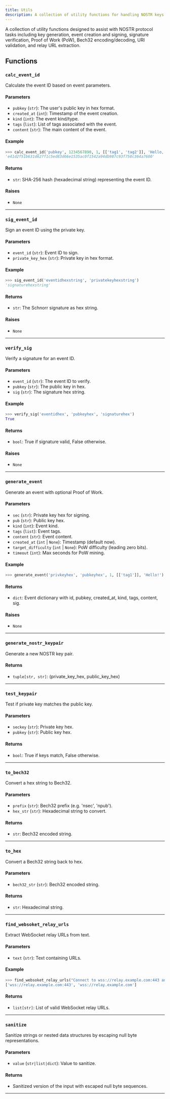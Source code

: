 ```yaml
---
title: Utils
description: A collection of utility functions for handling NOSTR keys, events, signatures, Proof of Work, Bech32 encoding, URI parsing, and relay URL extraction.
---
```


A collection of utility functions designed to assist with NOSTR protocol tasks including key generation, event creation and signing, signature verification, Proof of Work (PoW), Bech32 encoding/decoding, URI validation, and relay URL extraction.

## Functions

### `calc_event_id`  
Calculate the event ID based on event parameters.
#### Parameters
- `pubkey` (`str`): The user's public key in hex format.
- `created_at` (`int`): Timestamp of the event creation.
- `kind` (`int`): The event kind/type.
- `tags` (`list`): List of tags associated with the event.
- `content` (`str`): The main content of the event.
#### Example
```python
>>> calc_event_id('pubkey', 1234567890, 1, [['tag1', 'tag2']], 'Hello, World!')  
'e41d2f51b631d627f1c5ed83d66e1535ac0f1542a94db987c93f758c364a7600'
```
#### Returns
- `str`: SHA-256 hash (hexadecimal string) representing the event ID.
#### Raises
- `None`
---

### `sig_event_id`  
Sign an event ID using the private key.
#### Parameters
- `event_id` (`str`): Event ID to sign.
- `private_key_hex` (`str`): Private key in hex format.
#### Example
```python
>>> sig_event_id('eventidhexstring', 'privatekeyhexstring')  
'signaturehexstring'
```
#### Returns
- `str`: The Schnorr signature as hex string.
#### Raises
- `None`
---

### `verify_sig`  
Verify a signature for an event ID.
#### Parameters
- `event_id` (`str`): The event ID to verify.
- `pubkey` (`str`): The public key in hex.
- `sig` (`str`): The signature hex string.
#### Example
```python
>>> verify_sig('eventidhex', 'pubkeyhex', 'signaturehex')  
True
```
#### Returns
- `bool`: True if signature valid, False otherwise.
#### Raises
- `None`
---

### `generate_event`  
Generate an event with optional Proof of Work.
#### Parameters
- `sec` (`str`): Private key hex for signing.
- `pub` (`str`): Public key hex.
- `kind` (`int`): Event kind.
- `tags` (`list`): Event tags.
- `content` (`str`): Event content.
- `created_at` (`int` | `None`): Timestamp (default now).
- `target_difficulty` (`int` | `None`): PoW difficulty (leading zero bits).
- `timeout` (`int`): Max seconds for PoW mining.
#### Example
```python
>>> generate_event('privkeyhex', 'pubkeyhex', 1, [['tag1']], 'Hello!')
```
#### Returns
- `dict`: Event dictionary with id, pubkey, created_at, kind, tags, content, sig.
#### Raises
- `None`
---

### `generate_nostr_keypair`  
Generate a new NOSTR key pair.
#### Returns
- `tuple[str, str]`: (private_key_hex, public_key_hex)
---

### `test_keypair`  
Test if private key matches the public key.
#### Parameters
- `seckey` (`str`): Private key hex.
- `pubkey` (`str`): Public key hex.
#### Returns
- `bool`: True if keys match, False otherwise.
---

### `to_bech32`  
Convert a hex string to Bech32.
#### Parameters
- `prefix` (`str`): Bech32 prefix (e.g. 'nsec', 'npub').
- `hex_str` (`str`): Hexadecimal string to convert.
#### Returns
- `str`: Bech32 encoded string.
---

### `to_hex`  
Convert a Bech32 string back to hex.
#### Parameters
- `bech32_str` (`str`): Bech32 encoded string.
#### Returns
- `str`: Hexadecimal string.
---

### `find_websoket_relay_urls`  
Extract WebSocket relay URLs from text.
#### Parameters
- `text` (`str`): Text containing URLs.
#### Example
```python
>>> find_websoket_relay_urls("Connect to wss://relay.example.com:443 and ws://relay.example.com")  
['wss://relay.example.com:443', 'wss://relay.example.com']
```
#### Returns
- `list[str]`: List of valid WebSocket relay URLs.
---

### `sanitize`  
Sanitize strings or nested data structures by escaping null byte representations.
#### Parameters
- `value` (`str|list|dict`): Value to sanitize.
#### Returns
- Sanitized version of the input with escaped null byte sequences.
---